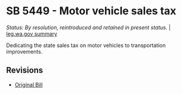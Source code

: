 # SB 5449 - Motor vehicle sales tax
*Status: By resolution, reintroduced and retained in present status.* | [leg.wa.gov summary](https://app.leg.wa.gov/billsummary?BillNumber=5449&Year=2021)

Dedicating the state sales tax on motor vehicles to transportation improvements.

## Revisions
* [Original Bill](1/)